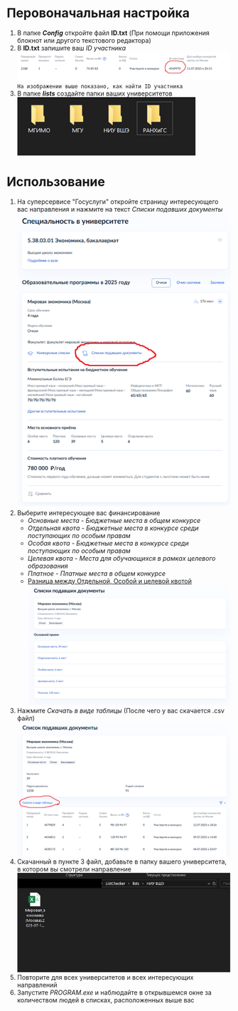 
# Перовоначальная настройка
1. В папке **_Config_** откройте файл **ID.txt** (При помощи приложения блокнот или другого текстового редактора)
2. В **ID.txt** запишите ваш _ID участника_
![Как найти ID участника](Config/readme_data/UID.png)```На изображении выше показано, как найти ID участника```
3. В папке **_lists_** создайте папки ваших университетов
![Папки ВУЗов в lists](Config/readme_data/Folders.png)
# Использование
1. На суперсервисе "Госуслуги" откройте страницу интересующего вас направления и нажмите на текст _Списки подавших документы_
![Экономика, бакалавариат. НИУ ВШЭ](Config/readme_data/Docums_1.png)
2. Выберите интересующее вас финансирование
   + _Основные места - Бюджетные места в общем конкурсе_
   + _Отдельная квота - Бюджетные места в конкурсе среди поступающих по особым правам_
   + _Особая квота - Бюджетные места в конкурсе среди поступающих по особым правам_
   + _Целевая квота - Места для обучающихся в рамках целевого образования_
   + _Платное - Платные места в общем конкурсе_
   * [Разница между Отдельной, Особой и целевой квотой](https://www.gosuslugi.ru/help/faq/university/175330 "Суперсевис Госуслуги")
![Мировая экономика, бакалавариат. НИУ ВШЭ](Config/readme_data/Docums_2.png)
3. Нажмите _Скачать в виде таблицы_ (После чего у вас скачается .csv файл)
![Мировая экономика, бакалавариат. НИУ ВШЭ](Config/readme_data/Docums_3.png)
4. Скачанный в пункте 3 файл, добавьте в папку вашего университета, в котором вы смотрели направление
![Мировая экономика, бакалавариат. НИУ ВШЭ](Config/readme_data/Docums_4.png)
5. Повторите для всех университетов и всех интересующих направлений
6. Запустите _PROGRAM.exe_ и наблюдайте в открывшемся окне за количеством людей в списках, расположенных выше вас